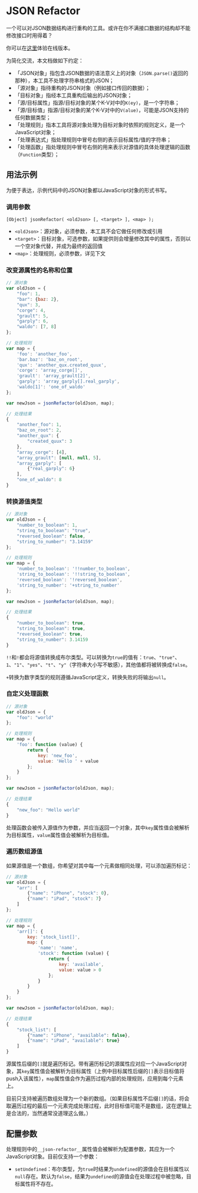 # JSON Refactor

一个可以对JSON数据结构进行重构的工具。或许在你不满接口数据的结构却不能修改接口时用得着？

你可以在[这里](https://silentdepth.github.io/json-refactor/)体验在线版本。

为简化交流，本文档做如下约定：

- 「JSON对象」指包含JSON数据的语法意义上的对象（`JSON.parse()`返回的那种），本工具不处理字符串格式的JSON；
- 「源对象」指待重构的JSON对象（例如接口传回的数据）；
- 「目标对象」指经本工具重构后输出的JSON对象；
- 「源/目标属性」指源/目标对象的某个K-V对中的`K(ey)`，是一个字符串；
- 「源/目标值」指源/目标对象的某个K-V对中的`V(alue)`，可能是JSON支持的任何数据类型；
- 「处理规则」指本工具将源对象处理为目标对象时依照的规则定义，是一个JavaScript对象；
- 「处理表达式」指处理规则中冒号右侧的表示目标属性/值的字符串；
- 「处理函数」指处理规则中冒号右侧的用来表示对源值的具体处理逻辑的函数（`Function`类型）；

## 用法示例

为便于表达，示例代码中的JSON对象都以JavaScript对象的形式书写。

### 调用参数

```
[Object] jsonRefactor( <oldJson> [, <target> ], <map> );
```

- `<oldJson>`：源对象，必须参数，本工具不会它做任何修改或引用
- `<target>`：目标对象，可选参数，如果提供则会增量修改其中的属性，否则以一个空对象代替，并成为最终的返回值
- `<map>`：处理规则，必须参数，详见下文

### 改变源属性的名称和位置

``` javascript
// 源对象
var oldJson = {
    "foo": 1,
    "bar": {baz: 2},
    "qux": 3,
    "corge": 4,
    "grault": 5,
    "garply": 6,
    "waldo": [7, 8]
};

// 处理规则
var map = {
    'foo': 'another_foo',
    'bar.baz': 'baz_on_root',
    'qux': 'another_qux.created_quux',
    'corge': 'array_corge[]',
    'grault': 'array_grault[2]',
    'garply': 'array_garply[].real_garply',
    'waldo[1]': 'one_of_waldo'
};

var newJson = jsonRefactor(oldJson, map);

// 处理结果
{
    "another_foo": 1,
    "baz_on_root": 2,
    "another_qux": {
        "created_quux": 3
    },
    "array_corge": [4],
    "array_grault": [null, null, 5],
    "array_garply": [
        {"real_garply": 6}
    ],
    "one_of_waldo": 8
}
```

### 转换源值类型

``` javascript
// 源对象
var oldJson = {
    "number_to_boolean": 1,
    "string_to_boolean": "true",
    "reversed_boolean": false,
    "string_to_number": "3.14159"
};

// 处理规则
var map = {
    'number_to_boolean': '!!number_to_boolean',
    'string_to_boolean': '!!string_to_boolean',
    'reversed_boolean': '!reversed_boolean',
    'string_to_number': '+string_to_number'
};

var newJson = jsonRefactor(oldJson, map);

// 处理结果
{
    "number_to_boolean": true,
    "string_to_boolean": true,
    "reversed_boolean": true,
    "string_to_number": 3.14159
}
```

`!!`和`!`都会将源值转换成布尔类型。可以转换为`true`的值有：`true`、`"true"`、`1`、`"1"`、`"yes"`、`"t"`、`"y"`（字符串大小写不敏感），其他值都将被转换成`false`。

`+`转换为数字类型的规则遵循JavaScript定义，转换失败的将输出`null`。

### 自定义处理函数

``` javascript
// 源对象
var oldJson = {
    "foo": "world"
};

// 处理规则
var map = {
    'foo': function (value) {
        return {
            key: 'new_foo',
            value: 'Hello ' + value
        };
    }
};

var newJson = jsonRefactor(oldJson, map);

// 处理结果
{
    "new_foo": "Hello world"
}
```

处理函数会被传入源值作为参数，并应当返回一个对象，其中`key`属性值会被解析为目标属性，`value`属性值会被解析为目标值。

### 遍历数组源值

如果源值是一个数组，你希望对其中每一个元素做相同处理，可以添加遍历标记：

``` javascript
// 源对象
var oldJson = {
    "arr": [
        {"name": "iPhone", "stock": 0},
        {"name": "iPad", "stock": 7}
    ]
};

// 处理规则
var map = {
    'arr[]': {
        key: 'stock_list[]',
        map: {
            'name': 'name',
            'stock': function (value) {
                return {
                    key: 'available',
                    value: value > 0
                };
            }
        }
    }
};

var newJson = jsonRefactor(oldJson, map);

// 处理结果
{
    "stock_list": [
        {"name": "iPhone", "available": false},
        {"name": "iPad", "available": true}
    ]
}
```

源属性后缀的`[]`就是遍历标记。带有遍历标记的源属性应对应一个JavaScript对象，其`key`属性值会被解析为目标属性（上例中目标属性后缀的`[]`表示目标值将push入该属性），`map`属性值会作为遍历过程内部的处理规则，应用到每个元素上。

目前只支持被遍历数组处理为一个新的数组。（如果目标属性不后缀`[]`的话，将会取遍历过程的最后一个元素完成处理过程，此时目标值可能不是数组，这在逻辑上是合法的，当然通常没道理这么做。）

## 配置参数

处理规则中的`__json-refactor__`属性值会被解析为配置参数，其应为一个JavaScript对象。目前仅支持一个参数：

- `setUndefined`：布尔类型，为`true`时结果为`undefined`的源值会在目标属性以`null`存在。默认为`false`，结果为`undefined`的源值会在处理过程中被忽略，目标属性将不存在。